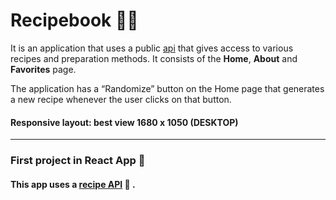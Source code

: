 # Recipebook 📔🥣

It is an application that uses a public [api](https://www.thecocktaildb.com) that gives access to various recipes and preparation methods. It consists of the **Home**, **About** and **Favorites** page.

The application has a “Randomize” button on the Home page that generates a new recipe whenever the user clicks on that button.



#### Responsive layout: best view 1680 x 1050 (DESKTOP)

---

### First project in React App 🚀

#### This app uses a [recipe API](https://www.themealdb.com/ "recipe API") 🍕 .

